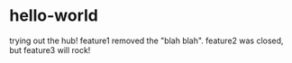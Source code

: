 # hello-world
trying out the hub!
feature1 removed the "blah blah".
feature2 was closed, but feature3 will rock!
